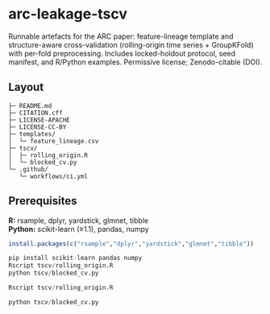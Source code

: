 # arc-leakage-tscv
Runnable artefacts for the ARC paper: feature-lineage template and structure-aware cross-validation (rolling-origin time series + GroupKFold) with per-fold preprocessing. Includes locked-holdout protocol, seed manifest, and R/Python examples. Permissive license; Zenodo-citable (DOI).

<!-- Badges: add after first release -->
<!-- ![License](https://img.shields.io/badge/license-Apache--2.0-blue) [![DOI](https://zenodo.org/badge/DOI/10.5281/zenodo.TBD.svg)](https://doi.org/10.5281/zenodo.TBD) -->

## Layout
```arc-leakage-tscv/
├─ README.md
├─ CITATION.cff
├─ LICENSE-APACHE
├─ LICENSE-CC-BY
├─ templates/
│  └─ feature_lineage.csv
├─ tscv/
│  ├─ rolling_origin.R
│  └─ blocked_cv.py
└─ .github/
   └─ workflows/ci.yml
```
## Prerequisites
**R:** rsample, dplyr, yardstick, glmnet, tibble  
**Python:** scikit-learn (≥1.1), pandas, numpy

```r
install.packages(c("rsample","dplyr","yardstick","glmnet","tibble"))
```
```python
pip install scikit-learn pandas numpy
Rscript tscv/rolling_origin.R
python tscv/blocked_cv.py
```
```r install
Rscript tscv/rolling_origin.R
```
``` python install
python tscv/blocked_cv.py
```

